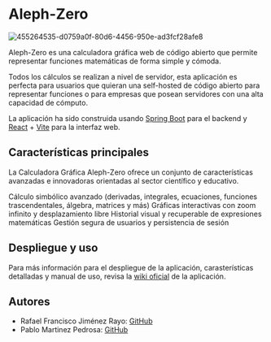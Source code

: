 # Aleph-Zero
![455264535-d0759a0f-80d6-4456-950e-ad3fcf28afe8](https://github.com/user-attachments/assets/19d67ed8-9548-4828-b2a9-656fdbf94395)

Aleph-Zero es una calculadora gráfica web de código abierto que permite representar funciones matemáticas de forma simple y cómoda.  
 
Todos los cálculos se realizan a nivel de servidor, esta aplicación es perfecta para usuarios que quieran una self-hosted de código abierto para representar funciones o 
para empresas que posean servidores con una alta capacidad de cómputo.  

La aplicación ha sido construida usando [Spring Boot](https://spring.io/projects/spring-boot) para el backend y [React](https://es.react.dev/) + [Vite](https://vite.dev/) para la interfaz web.    

## Características principales
La Calculadora Gráfica Aleph-Zero ofrece un conjunto de características avanzadas e innovadoras orientadas al sector científico y educativo.

Cálculo simbólico avanzado (derivadas, integrales, ecuaciones, funciones trascendentales, álgebra, matrices y más)
Gráficas interactivas con zoom infinito y desplazamiento libre
Historial visual y recuperable de expresiones matemáticas
Gestión segura de usuarios y persistencia de sesión

## Despliegue y uso
Para más información para el despliegue de la aplicación, carasterísticas detalladas y manual de uso, revisa la [wiki oficial](/../../wiki/) de la aplicación.

## Autores
- Rafael Francisco Jiménez Rayo: [GitHub](https://github.com/Sinbelisk)
- Pablo Martinez Pedrosa: [GitHub](https://github.com/lPhiNix)
